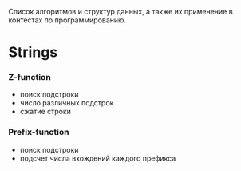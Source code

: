 Список алгоритмов и структур данных, а также их применение в контестах по программированию.
# Strings
### Z-function
- поиск подстроки
- число различных подстрок
- сжатие строки
### Prefix-function
- поиск подстроки
- подсчет числа вхождений каждого префикса
